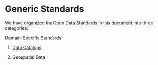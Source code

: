# Generic Standards

We have organized the Open Data Standards in this document into three categories:

Domain-Specific Standards

1. [Data Catalogs](../generic_standards/data_catalogs.md)

2. Geospatial Data
